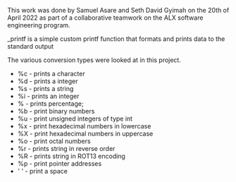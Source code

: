 This work was done by Samuel Asare and Seth David Gyimah on the 20th of April 2022 as part of a collaborative teamwork on the ALX software engineering program.

_printf is a simple custom printf function that formats and prints data to the standard output

The various conversion types were looked at in this project.
+ %c - prints a character
+ %d - prints a  integer
+ %s - prints a string
+ %i - prints an integer
+ % - prints percentage;
+ %b - print binary numbers
+ %u - print unsigned integers of type int
+ %x - print hexadecimal numbers in lowercase
+ %X - print hexadecimal numbers in uppercase
+ %o - print octal numbers
+ %r - prints string in reverse order 
+ %R - prints string in ROT13 encoding
+ %p - print pointer addresses
+ ' ' - print a space
